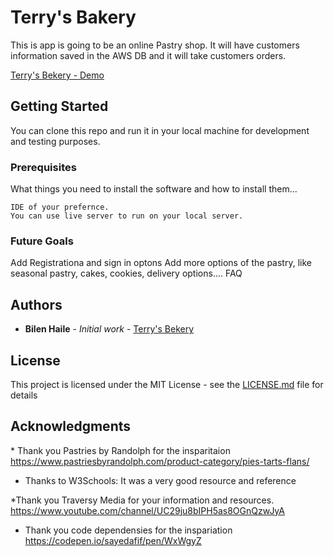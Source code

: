
# ​Terry's Bakery

This is app is going to be an online Pastry shop. It will have customers information saved in the AWS DB and it will take customers orders. 

[Terry's Bekery - Demo](http://capstone.project.s3-website-us-east-1.amazonaws.com/index.html)

## Getting Started
You can clone this repo and run it in your local machine for development and testing purposes.
​
### Prerequisites
What things you need to install the software and how to install them...
```
IDE of your prefernce.
You can use live server to run on your local server.
```
### Future Goals
Add Registrationa and sign in optons
Add more options of the pastry, like seasonal pastry, cakes, cookies, delivery options.... 
FAQ

## Authors

* **Bilen Haile** - *Initial work* - [Terry's Bekery](http://capstone.project.s3-website-us-east-1.amazonaws.com/index.html)
​
## License
This project is licensed under the MIT License - see the [LICENSE.md](LICENSE.md) file for details
​
## Acknowledgments
​* Thank you Pastries by Randolph for the insparitaion https://www.pastriesbyrandolph.com/product-category/pies-tarts-flans/

* Thanks to W3Schools: It was a very good resource and reference

*Thank you Traversy Media for your information and resources. https://www.youtube.com/channel/UC29ju8bIPH5as8OGnQzwJyA

* Thank you code dependensies for the inspariation https://codepen.io/sayedafif/pen/WxWgyZ